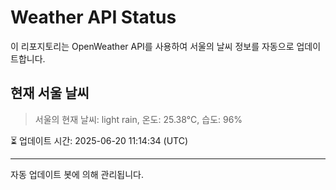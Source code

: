 
# Weather API Status

이 리포지토리는 OpenWeather API를 사용하여 서울의 날씨 정보를 자동으로 업데이트합니다.

## 현재 서울 날씨
> 서울의 현재 날씨: light rain, 온도: 25.38°C, 습도: 96%

⏳ 업데이트 시간: 2025-06-20 11:14:34 (UTC)

---
자동 업데이트 봇에 의해 관리됩니다.
